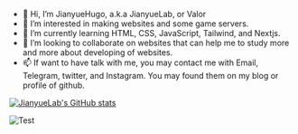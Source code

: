 - 👋 Hi, I’m JianyueHugo, a.k.a JianyueLab, or Valor
- 👀 I’m interested in making websites and some game servers.
- 🌱 I’m currently learning HTML, CSS, JavaScript, Tailwind, and Nextjs.
- 💞️ I’m looking to collaborate on websites that can help me to study more and more about developing of websites.
- 📫 If want to have talk with me, you may contact me with Email, Telegram, twitter, and Instagram. You may found them on my blog or profile of github.

[![JianyueLab's GitHub stats](https://github-readme-stats.vercel.app/api?username=JianyueLab&count_private=true&theme=highcontrast&show_icons=true)](https://jianyuehugo.com)

![Test](https://cloud.jianyuelab.cc/index.php/apps/files_sharing/publicpreview/CfXWap2HKW4ExSy?file=/&fileId=32&x=3584&y=2240&a=true&etag=e4f0f62080fa3d293ea1587ff7bb4674 "test")
